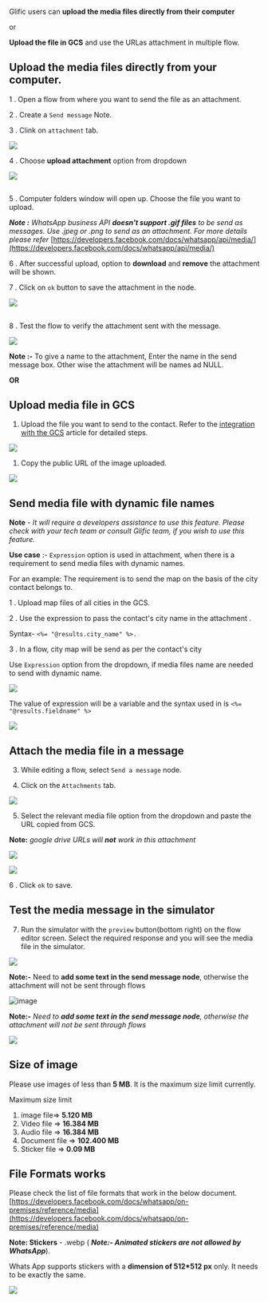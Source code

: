 Glific users can **upload the media files directly from their computer**

or

**Upload the file in GCS** and use the URLas attachment in multiple flow.



## Upload the media files directly from your computer.

1 .  Open a flow from where you want to send the file as an attachment.

2 . Create a `Send message` Note.

3 . Clink on `attachment` tab.

![](https://static.slab.com/prod/uploads/8k89m6if/posts/images/1W0A_1zQgkX6NDO2XaHQalSi.png)



4 . Choose **upload attachment** option from dropdown

![](https://static.slab.com/prod/uploads/8k89m6if/posts/images/_QbMWoePO_MSbB-KDkZpBFR1.png)

## 

5 . Computer folders window will open up. Choose the file you want to upload.



**_Note :_**  _WhatsApp business API_ **_doesn&#39;t support .gif files_** _to be send as messages. Use .jpeg or .png to send as an attachment. For more details please refer_ [https://developers.facebook.com/docs/whatsapp/api/media/](https://developers.facebook.com/docs/whatsapp/api/media/)

6 . After successful upload, option to **download** and **remove** the attachment will be shown.

7 . Click on `ok` button to save the attachment in the node.

![](https://static.slab.com/prod/uploads/8k89m6if/posts/images/D9xW64sbh_b_9XHBtOY6atJc.png)

## 

8 .  Test the flow to verify the attachment sent with the message.

![](https://static.slab.com/prod/uploads/8k89m6if/posts/images/r-iBsKmWJM64-sAFigF82HHQ.png)

**Note :-** To give a name to the attachment, Enter the name in the send message box. Other wise the attachment will be names ad NULL.

**OR**

## Upload media file in GCS

1. Upload the file you want to send to the contact. Refer to the  [integration with the GCS](https://glific.slab.com/posts/how-to-integrate-gcs-in-glific-to-store-media-files-received-in-chat-flow-ol6876gq) article for detailed steps.

![](https://static.slab.com/prod/uploads/8k89m6if/posts/images/yARgRSG8scO88_sCnCSdcSQn.png)

1. Copy the public URL of the image uploaded.

![](https://static.slab.com/prod/uploads/8k89m6if/posts/images/0hOfcAxH2uLn0deRJ9PNC-u3.png)

## Send media file with dynamic file names 

**Note** - _It will require a developers assistance to use this feature.  Please check with your tech team or consult Glific team, if you wish to use this feature._

**Use case** :- `Expression` option is used  in attachment, when there is a requirement to send media files with dynamic names.

For an example: The requirement is to send the map on the basis of the city contact belongs to.

1 . Upload map files of all cities in the GCS.

2 . Use the expression to pass the contact&#39;s city name in the attachment .

Syntax- `<%= "@results.city_name" %>.`

3 . In a flow, city map will be send as per the contact&#39;s city

Use `Expression` option from the dropdown, if media files name are needed to send with dynamic name.

![](https://static.slab.com/prod/uploads/8k89m6if/posts/images/se7dkiVcHTdAZsdmcu45sXY-.png)

The value of expression will be a variable and the syntax used in is `<%= "@results.fieldname" %>`

![](https://static.slab.com/prod/uploads/8k89m6if/posts/images/jOr2qty6LRGE3Rz-JWCjFmhd.png)



## Attach the media file in a message

3.   While editing  a flow, select `Send a message` node.

4.  Click on the `Attachments` tab.

![](https://static.slab.com/prod/uploads/8k89m6if/posts/images/mqc4uZfj2-jzUXGAQL4Qa1nB.png)



5.  Select the relevant media file option from the dropdown and paste the URL copied from GCS.

**Note:** _google drive URLs will_ **_not_** _work in this attachment_



![](https://static.slab.com/prod/uploads/8k89m6if/posts/images/A8oBw6ZwwNwYFPDkq451HC1g.png)

![](https://static.slab.com/prod/uploads/8k89m6if/posts/images/5NRFZ3f5Ou2KXUQ7wsvxAeCF.png)



6 . Click `ok` to save.

## Test the media message in the simulator

7.  Run the simulator with the  `preview`  button(bottom right)  on the flow editor screen.  Select the required response and you will see the media file in the simulator.

![](https://static.slab.com/prod/uploads/8k89m6if/posts/images/-YIB8aC8QRj0-YdTa9FBvGKy.png)

**Note:-** Need to **add some text in the send message node**, otherwise the attachment will not be sent through flows

![image](https://user-images.githubusercontent.com/16541548/210726298-2a705406-f00a-42fd-9826-56b8e5cac4ab.png)


**Note:-**  _Need to_ **_add some text in the send message node_**_, otherwise the attachment will not be sent through flows_

![](https://slabstatic.com/prod/uploads/8k89m6if/posts/images/Y5w8uIDc--Hx0W3ZG1SadP8M.png)



## Size of image

Please use images of less than **5 MB**. It is the maximum size limit currently.

Maximum size limit

1. image file=&gt; **5.120 MB** 
1. Video file =&gt; **16.384 MB**  
1. Audio file =&gt; **16.384 MB**
1. Document file  =&gt; **102.400 MB**
1. Sticker file =&gt; **0.09 MB**



## File Formats works

Please check the list of file formats that work in the below document. [https://developers.facebook.com/docs/whatsapp/on-premises/reference/media](https://developers.facebook.com/docs/whatsapp/on-premises/reference/media)

**Note: Stickers** - .webp ( **_Note:- Animated stickers are not allowed by WhatsApp_**).

Whats App supports stickers with a **dimension of 512*512 px** only. It needs to be exactly the same.

![](https://static.slab.com/prod/uploads/8k89m6if/posts/images/c7J_k3FIsKmL9H6AIEpETHjQ.png)
